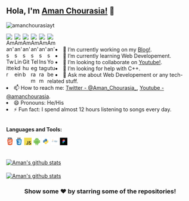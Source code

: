 ## Hola, I'm [Aman Chourasia!](https://www.amanchourasia.in) 👋

<p align="left"> <img src="https://komarev.com/ghpvc/?username=amanchourasiayt&label=Views&color=blue&style=flat" alt="amanchourasiayt" /> </p>

<a href="https://twitter.com/Aman_Chourasia_">
  <img align="left" alt="Aman's Twitter" width="22px" src="https://cdn.jsdelivr.net/npm/simple-icons@v3/icons/twitter.svg" />
</a>
<a href="https://linkedin.com/in/AmanChourasia">
  <img align="left" alt="Aman's Linkdein" width="22px" src="https://cdn.jsdelivr.net/npm/simple-icons@v3/icons/linkedin.svg" />
</a>
<a href="https://github.com/amanchourasiayt">
  <img align="left" alt="Aman's Github" width="22px" src="https://cdn.jsdelivr.net/npm/simple-icons@v3/icons/github.svg" />
</a>
<a href="https://t.me/aman_chourasia">
  <img align="left" alt="Aman's Telegram" width="22px" src="https://cdn.jsdelivr.net/npm/simple-icons@v3/icons/telegram.svg" />
</a>
<a href="https://instagram.com/amanchourasia.in/">
  <img align="left" alt="Aman's Instagram" width="22px" src="https://cdn.jsdelivr.net/npm/simple-icons@v3/icons/instagram.svg" />
</a>
<a href="https://www.youtube.com/AmanChourasia/">
  <img align="left" alt="Aman's Youtube" width="22px" src="https://cdn.jsdelivr.net/npm/simple-icons@v3/icons/youtube.svg" />
</a>

<br/>
<br/


- 🔭 I’m currently working on my [Blog!](https://www.amanchourasia.in).
- 🌱 I’m currently learning Web Developement.
- 👯 I’m looking to collaborate on [Youtube!](https://www.youtube.com/amanchourasia).
- 🤔 I’m looking for help with C++.
- 💬 Ask me about Web Developement or any tech-related stuff.
- 📫 How to reach me: [Twitter - @Aman_Chourasia_](https://twitter.com/Aman_Chourasia_), [Youtube - @amanchourasia](https://www.youtube.com/amanchourasia).
- 😄 Pronouns: He/His
- ⚡ Fun fact: I spend almost 12 hours listening to songs every day.
<br>

**Languages and Tools:**  

<div style="overflow: hidden;white-space: nowrap;">
<code><img height="20" title="HTML" src="https://raw.githubusercontent.com/github/explore/80688e429a7d4ef2fca1e82350fe8e3517d3494d/topics/html/html.png"></code>
<code><img height="20" title="CSS" src="https://raw.githubusercontent.com/github/explore/80688e429a7d4ef2fca1e82350fe8e3517d3494d/topics/css/css.png"></code>
<code><img height="20" title="JavaScript" src="https://raw.githubusercontent.com/github/explore/80688e429a7d4ef2fca1e82350fe8e3517d3494d/topics/javascript/javascript.png"></code> 
<code><img height="20" title="Android" src="https://raw.githubusercontent.com/github/explore/80688e429a7d4ef2fca1e82350fe8e3517d3494d/topics/android/android.png"></code>
<code><img height="20" title="Python" src="https://raw.githubusercontent.com/github/explore/80688e429a7d4ef2fca1e82350fe8e3517d3494d/topics/python/python.png"></code>   
<code><img height="20" title="JAVA" src="https://raw.githubusercontent.com/github/explore/80688e429a7d4ef2fca1e82350fe8e3517d3494d/topics/java/java.png"></code>      
<code><img height="20" title="Figma" src="https://raw.githubusercontent.com/github/explore/05d0f0dfceafd861bdf2b53559399dae7b2e2d8b/topics/figma/figma.png"></code>   
</div>
<br/>
<br>
<a href="https://github.com/amanchourasiayt">
 <img align="center" src="https://github-readme-stats.vercel.app/api?username=amanchourasiayt&show_icons=true&theme=light&line_height=27" alt="Aman's github stats"/>
</a>
<br/><br/>
<a href="https://github.com/amanchourasiayt">
 <img align="center" src="https://github-readme-stats.vercel.app/api/top-langs/?username=amanchourasiayt&layout=compact&hide_langs_below=1" alt="Aman's github stats"/>
</a>
  
<div align="center">

### Show some ❤️ by starring some of the repositories!

</div>
